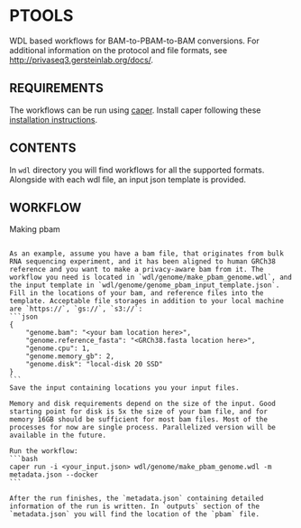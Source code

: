 PTOOLS
===============
WDL based workflows for BAM-to-PBAM-to-BAM conversions. For additional information on the protocol and file formats, see http://privaseq3.gersteinlab.org/docs/.

REQUIREMENTS
---------------
The workflows can be run using [caper](https://github.com/ENCODE-DCC/caper). Install caper following these [installation instructions](https://github.com/ENCODE-DCC/caper#installation).

CONTENTS
---------------
In `wdl` directory you will find workflows for all the supported formats. Alongside with each wdl file, an input json template is provided.

WORKFLOW
---------------

Making pbam
~~~~~~~~~~~~~~~

As an example, assume you have a bam file, that originates from bulk RNA sequencing experiment, and it has been aligned to human GRCh38 reference and you want to make a privacy-aware bam from it. The workflow you need is located in `wdl/genome/make_pbam_genome.wdl`, and the input template in `wdl/genome/genome_pbam_input_template.json`. 
Fill in the locations of your bam, and reference files into the template. Acceptable file storages in addition to your local machine are `https://`, `gs://`, `s3://`:
```json
{
    "genome.bam": "<your bam location here>",
    "genome.reference_fasta": "<GRCh38.fasta location here>",
    "genome.cpu": 1,
    "genome.memory_gb": 2,
    "genome.disk": "local-disk 20 SSD"
}
```
Save the input containing locations you your input files.

Memory and disk requirements depend on the size of the input. Good starting point for disk is 5x the size of your bam file, and for memory 16GB should be sufficient for most bam files. Most of the processes for now are single process. Parallelized version will be available in the future.

Run the workflow:
```bash
caper run -i <your_input.json> wdl/genome/make_pbam_genome.wdl -m metadata.json --docker
```

After the run finishes, the `metadata.json` containing detailed information of the run is written. In `outputs` section of the `metadata.json` you will find the location of the `pbam` file.
